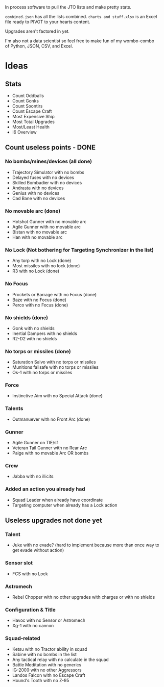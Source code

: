 In process software to pull the JTO lists and make pretty stats.

`combined.json` has all the lists combined.
`charts and stuff.xlsx` is an Excel file ready to PIVOT to your hearts content.

Upgrades aren't factored in yet.

I'm also not a data scientist so feel free to make fun of my wombo-combo of Python, JSON, CSV, and Excel.

# Ideas
## Stats
* Count Oddballs
* Count Gonks
* Count Soontirs
* Count Escape Craft
* Most Expensive Ship
* Most Total Upgrades
* Most/Least Health
* I6 Overview

## Count useless points - DONE
### No bombs/mines/devices (all done)
* Trajectory Simulator with no bombs
* Delayed fuses with no devices
* Skilled Bombadier with no devices
* Andrasta with no devices
* Genius with no devices
* Cad Bane with no devices

### No movable arc (done)
* Hotshot Gunner with no movable arc
* Agile Gunner with no movable arc
* Bistan with no movable arc
* Han with no movable arc

### No Lock (Not bothering for Targeting Synchronizer in the list)
* Any torp with no Lock (done)
* Most missiles with no lock (done)
* R3 with no Lock (done)

### No Focus
* Prockets or Barrage with no Focus (done)
* Baze with no Focus (done)
* Perco with no Focus (done)

### No shields (done)
* Gonk with no shields
* Inertial Dampers with no shields
* R2-D2 with no shields

### No torps or missiles (done)
* Saturation Salvo with no torps or missiles
* Munitions failsafe with no torps or missiles
* Os-1 with no torps or missiles

### Force
* Instinctive Aim with no Special Attack (done)

### Talents
* Outmanuever with no Front Arc (done)

### Gunner
* Agile Gunner on TIE/sf
* Veteran Tail Gunner with no Rear Arc
* Paige with no movable Arc OR bombs

### Crew
* Jabba with no illicits

### Added an action you already had
* Squad Leader when already have coordinate
* Targeting computer when already has a Lock action

## Useless upgrades not done yet

### Talent
* Juke with no evade? (hard to implement because more than once way to get evade without action)

### Sensor slot
* FCS with no Lock 

### Astromech
* Rebel Chopper with no other upgrades with charges or with no shields

### Configuration & Title
* Havoc with no Sensor or Astromech
* Xg-1 with no cannon

### Squad-related
* Ketsu with no Tractor ability in squad
* Sabine with no bombs in the list 
* Any tactical relay with no calculate in the squad
* Battle Meditation with no generics
* IG-2000 with no other Aggressors
* Landos Falcon with no Escape Craft
* Hound's Tooth with no Z-95
